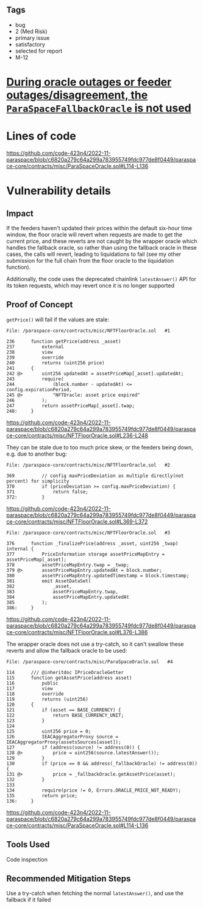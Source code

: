 ## Tags

- bug
- 2 (Med Risk)
- primary issue
- satisfactory
- selected for report
- M-12

# [During oracle outages or feeder outages/disagreement, the `ParaSpaceFallbackOracle` is not used](https://github.com/code-423n4/2022-11-paraspace-findings/issues/420) 

# Lines of code

https://github.com/code-423n4/2022-11-paraspace/blob/c6820a279c64a299a783955749fdc977de8f0449/paraspace-core/contracts/misc/ParaSpaceOracle.sol#L114-L136


# Vulnerability details

## Impact
If the feeders haven't updated their prices within the default six-hour time window, the floor oracle will revert when requests are made to get the current price, and these reverts are not caught by the wrapper oracle which handles the fallback oracle, so rather than using the fallback oracle in these cases, the calls will revert, leading to liquidations to fail (see my other submission for the full chain from the floor oracle to the liquidation function).

Additionally, the code uses the deprecated chainlink `latestAnswer()` API for its token requests, which may revert once it is no longer supported

## Proof of Concept
`getPrice()` will fail if the values are stale:
```solidity
File: /paraspace-core/contracts/misc/NFTFloorOracle.sol   #1

236      function getPrice(address _asset)
237          external
238          view
239          override
240          returns (uint256 price)
241      {
242 @>       uint256 updatedAt = assetPriceMap[_asset].updatedAt;
243          require(
244              (block.number - updatedAt) <= config.expirationPeriod,
245 @>           "NFTOracle: asset price expired"
246          );
247          return assetPriceMap[_asset].twap;
248:     }
```
https://github.com/code-423n4/2022-11-paraspace/blob/c6820a279c64a299a783955749fdc977de8f0449/paraspace-core/contracts/misc/NFTFloorOracle.sol#L236-L248

They can be stale due to too much price skew, or the feeders being down, e.g. due to another bug:
```solidity
File: /paraspace-core/contracts/misc/NFTFloorOracle.sol   #2

369          // config maxPriceDeviation as multiple directly(not percent) for simplicity
370          if (priceDeviation >= config.maxPriceDeviation) {
371              return false;
372:         }
```
https://github.com/code-423n4/2022-11-paraspace/blob/c6820a279c64a299a783955749fdc977de8f0449/paraspace-core/contracts/misc/NFTFloorOracle.sol#L369-L372

```solidity
File: /paraspace-core/contracts/misc/NFTFloorOracle.sol   #3

376      function _finalizePrice(address _asset, uint256 _twap) internal {
377          PriceInformation storage assetPriceMapEntry = assetPriceMap[_asset];
378          assetPriceMapEntry.twap = _twap;
379 @>       assetPriceMapEntry.updatedAt = block.number;
380          assetPriceMapEntry.updatedTimestamp = block.timestamp;
381          emit AssetDataSet(
382              _asset,
383              assetPriceMapEntry.twap,
384              assetPriceMapEntry.updatedAt
385          );
386:     }
```
https://github.com/code-423n4/2022-11-paraspace/blob/c6820a279c64a299a783955749fdc977de8f0449/paraspace-core/contracts/misc/NFTFloorOracle.sol#L376-L386

The wrapper oracle does not use a try-catch, so it can't swallow these reverts and allow the fallback oracle to be used:
```solidity
File: /paraspace-core/contracts/misc/ParaSpaceOracle.sol   #4

114      /// @inheritdoc IPriceOracleGetter
115      function getAssetPrice(address asset)
116          public
117          view
118          override
119          returns (uint256)
120      {
121          if (asset == BASE_CURRENCY) {
122              return BASE_CURRENCY_UNIT;
123          }
124  
125          uint256 price = 0;
126          IEACAggregatorProxy source = IEACAggregatorProxy(assetsSources[asset]);
127          if (address(source) != address(0)) {
128 @>           price = uint256(source.latestAnswer());
129          }
130          if (price == 0 && address(_fallbackOracle) != address(0)) {
131 @>           price = _fallbackOracle.getAssetPrice(asset);
132          }
133  
134          require(price != 0, Errors.ORACLE_PRICE_NOT_READY);
135          return price;
136:     }
```
https://github.com/code-423n4/2022-11-paraspace/blob/c6820a279c64a299a783955749fdc977de8f0449/paraspace-core/contracts/misc/ParaSpaceOracle.sol#L114-L136


## Tools Used
Code inspection

## Recommended Mitigation Steps
Use a try-catch when fetching the normal `latestAnswer()`, and use the fallback if it failed
